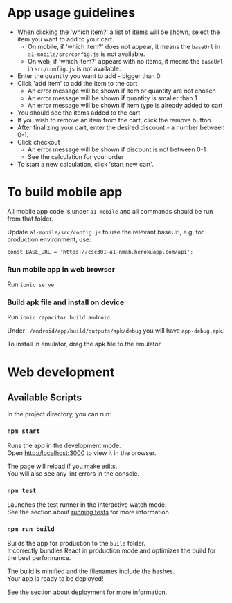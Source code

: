 
# App usage guidelines

* When clicking the 'which item?' a list of items will be shown, select the item you want to add to your cart.
  * On mobile, if 'which item?' does not appear, it means the `baseUrl` in `a1-mobile/src/config.js` is not available.
  * On web, if 'which item?' appears with no items, it means the `baseUrl` in `src/config.js` is not available.
* Enter the quantity you want to add - bigger than 0
* Click 'add item' to add the item to the cart
  * An error message will be shown if item or quantity are not chosen
  * An error message will be shown if quantity is smaller than 1
  * An error message will be shown if item type is already added to cart
* You should see the items added to the cart
* If you wish to remove an item from the cart, click the remove button.
* After finalizing your cart, enter the desired discount - a number between 0-1.
* Click checkout
  * An error message will be shown if discount is not between 0-1
  * See the calculation for your order
* To start a new calculation, click 'start new cart'.

# To build mobile app

All mobile app code is under `a1-mobile` and all commands should be run from that folder.

Update `a1-mobile/src/config.js` to use the relevant baseUrl,
e.g, for production environment, use:
```
const BASE_URL = 'https://csc301-a1-nmab.herokuapp.com/api';
```

### Run mobile app in web browser
Run `ionic serve`

### Build apk file and install on device
Run `ionic capacitor build android`.

Under `./android/app/build/outputs/apk/debug` you will have `app-debug.apk`.

To install in emulator, drag the apk file to the emulator.

# Web development

## Available Scripts

In the project directory, you can run:

### `npm start`

Runs the app in the development mode.<br />
Open [http://localhost:3000](http://localhost:3000) to view it in the browser.

The page will reload if you make edits.<br />
You will also see any lint errors in the console.

### `npm test`

Launches the test runner in the interactive watch mode.<br />
See the section about [running tests](https://facebook.github.io/create-react-app/docs/running-tests) for more information.

### `npm run build`

Builds the app for production to the `build` folder.<br />
It correctly bundles React in production mode and optimizes the build for the best performance.

The build is minified and the filenames include the hashes.<br />
Your app is ready to be deployed!

See the section about [deployment](https://facebook.github.io/create-react-app/docs/deployment) for more information.
